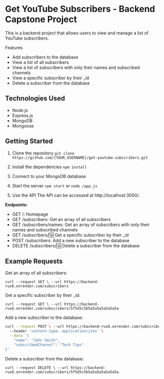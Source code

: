 # Get YouTube Subscribers - Backend Capstone Project

This is a backend project that allows users to view and manage a list of YouTube subscribers.

Features
- Add subscribers to the database
- View a list of all subscribers
- View a list of subscribers with only their names and subscribed channels
- View a specific subscriber by their _id
- Delete a subscriber from the database

## Technologies Used
- Node.js
- Express.js
- MongoDB
- Mongoose

## Getting Started

1. Clone the repository
```git clone https://github.com/[YOUR_USERNAME]/get-youtube-subscribers.git```

2. Install the dependencies
```npm install```

3. Connect to your MongoDB database

4. Start the server ```npm start``` or ```node /app.js```

5. Use the API
    The API can be accessed at http://localhost:3000/.

**Endpoints:**

- GET /: Homepage
- GET /subscribers: Get an array of all subscribers
- GET /subscribers/names: Get an array of subscribers with only their names and subscribed channels
- GET /subscribers/:id: Get a specific subscriber by their _id
- POST /subscribers: Add a new subscriber to the database
- DELETE /subscribers/:id: Delete a subscriber from the database

## Example Requests

Get an array of all subscribers:

```curl --request GET \ --url https://backend-rux8.onrender.com/subscribers```

Get a specific subscriber by their _id:

```curl --request GET \ --url https://backend-rux8.onrender.com/subscribers/5f5d5c5b5a5a5a5a5a5a5a```

Add a new subscriber to the database:

```bash
curl --request POST \ --url https://backend-rux8.onrender.com/subscribers \ (we can use mangooose application url here or MongodbShell or Compass)
  --header 'content-type: application/json' \
  --data '{
	"name": "John Smith",
	"subscribedChannel": "Tech Tips"
}'
```
Delete a subscriber from the database:

```curl --request DELETE \ --url https://backend-rux8.onrender.com/subscribers/5f5d5c5b5a5a5a5a5a5a5a```
